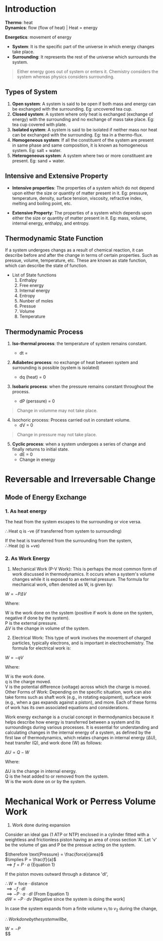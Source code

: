 # Introduction 

**Thermo**: heat  
**Dynamics**: flow (flow of heat) | Heat = energy 

**Energetics**: movement of energy 

- **System**: It is the specific part of the universe in which energy changes take place. 
- **Surrounding**: It represents the rest of the universe which surrounds the system. 

> Either energy goes out of system or enters it. 
> Chemistry considers the system whereas physics considers surrounding. 

## Types of System

1. **Open system**: A system is said to be open if both mass and energy can be exchanged with the surrounding. Eg: uncovered tea cup.
2. **Closed system**: A system where only heat is exchanged (exchange of energy) with the surrounding and no exchange of mass take place. Eg: tea cup covered with plate.
3. **Isolated system**: A system is said to be isolated if neither mass nor heat can be exchanged with the surrounding. Eg: tea in a thermo-flux.
4. **Homogeneous system**: If all the constituent of the system are present in same phase and same composition, it is known as homogeneous system. Eg: salt + water. 
5. **Heterogeneous system**: A system where two or more constituent are present. Eg: sand + water. 

## Intensive and Extensive Property 

- **Intensive properties**: The properties of a system which do not depend upon either the size or quantity of matter present in it. Eg: pressure, temperature, density, surface tension, viscosity, refractive index, melting and boiling point, etc. 

- **Extensive Property**: The properties of a system which depends upon either the size or quantity of matter present in it. Eg: mass, volume, internal energy, enthalpy, and entropy.

## Thermodynamic State Function

If a system undergoes changs as a result of chemical reaction, it can describe before and after the change in terms of certain properties. Such as pressue, volume, temperature, etc. These are known as state function, which can describe the state of function. 

- List of State functions
    1. Enthalpy 
    2. Free energy
    3. Internal energy
    4. Entropy 
    5. Nunber of moles
    6. Pressue 
    7. Volume 
    8. Temperature 

## Thermodynamic Process 

1. **Iso-thermal process**: the temperature of system remains constant.
    - dt =  

2. **Adiabetec process**: no exchange of heat between system and surrounding is possible (system is isolated)
    - dq (heat) = 0 

3. **Isobaric process**: when the pressure remains constant throughout the process. 
    - dP (perssure) = 0 

> Change in volumme may not take place. 

4. Isochoric process: Process carried out in constant volume. 
    - dV = 0 

> Change in pressure may not take place. 

5. **Cyclic process**: when a system undergoes a series of change and finally returns to initial state. 
    - dE = 0 
    - Change in energy 

# Reversable and Irreversable Change 

## Mode of Energy Exchange 

### 1. As heat energy 

The heat from the system escapes to the surrounding or vice versa. 

$\therefore \text{Heat q is -ve (if transferred from system to surrounding)}$

If the heat is transferred from the surrounding from the system,  
$\therefore \text{Heat (q) is +ve)}$

### 2. As Work Energy 

1. Mechanical Work (P-V Work): This is perhaps the most common form of work discussed in thermodynamics. It occurs when a system's volume changes while it is exposed to an external pressure. The formula for mechanical work, often denoted as W, is given by:

$W = -P\Delta V$

Where:

W is the work done on the system (positive if work is done on the system, negative if done by the system).  
P is the external pressure.  
$\Delta V$ is the change in volume of the system.  

2. Electrical Work: This type of work involves the movement of charged particles, typically electrons, and is important in electrochemistry. The formula for electrical work is:

$W = -qV$

Where:

W is the work done.  
q is the charge moved.  
V is the potential difference (voltage) across which the charge is moved.  
Other Forms of Work: Depending on the specific situation, work can also take forms such as shaft work (e.g., in rotating equipment), surface work (e.g., when a gas expands against a piston), and more. Each of these forms of work has its own associated equations and considerations.

Work energy exchange is a crucial concept in thermodynamics because it helps describe how energy is transferred between a system and its surroundings during various processes. It is essential for understanding and calculating changes in the internal energy of a system, as defined by the first law of thermodynamics, which relates changes in internal energy (ΔU), heat transfer (Q), and work done (W) as follows:

$ΔU = Q - W$

Where:

ΔU is the change in internal energy.  
Q is the heat added to or removed from the system.  
W is the work done on or by the system.  

# Mechanical Work or Perress Volume Work

1. Work done during expansion 

Consider an ideal gas (1 ATP or NTP) enclosed in a cylinder fitted with a weightless and frictionless piston having an area of cross section 'A'. Let 'v' be the volume of gas and P be the pressue acting on the system. 

$\therefore \text{Pressure} = \frac{force}{area}$  
$\implies P = \frac{f}{a}$  
$\implies f = P \cdot a$ {Equation 1}

If the piston moves outward through a distance 'dl',

$\therefore W = \text{foce} \cdot \text{distance}$  
$\implies -f \cdot dl$  
$\implies -P \cdot a \cdot dl$ {From Equation 1}  
$dW = -P \cdot dv$ [Negative since the system is doing the work]

In case the system expands from a finite volume $v_1$ to $v_2$ during the change, 

$\therefore Work done by the system will be,$  

$W = -P$  
$$

